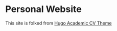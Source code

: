 # Personal Website

This site is folked from [Hugo Academic CV Theme](https://github.com/HugoBlox/theme-academic-cv)


